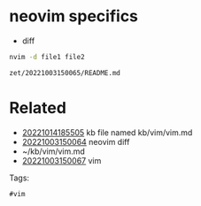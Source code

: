 # neovim specifics

- diff
```bash
nvim -d file1 file2
```

` zet/20221003150065/README.md `

# Related

- [20221014185505](/zet/20221014185505/README.md) kb file named kb/vim/vim.md
- [20221003150064](/zet/20221003150064/README.md) neovim diff
- ~/kb/vim/vim.md
- [20221003150067](/zet/20221003150067/README.md) vim

Tags:

    #vim
